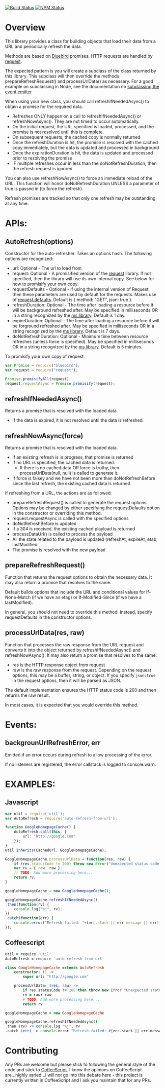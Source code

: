 [![Build Status](https://travis-ci.org/UberEther/auto-refresh-from-url.svg?branch=master)](https://travis-ci.org/UberEther/auto-refresh-from-url)
[![NPM Status](https://badge.fury.io/js/auto-refresh-from-url.svg)](http://badge.fury.io/js/auto-refresh-from-url)

# Overview

This library provides a class for building objects that load their data from a URL and periodically refresh the data.

Methods are based on [Bluebird](https://github.com/petkaantonov/bluebird) promises.  HTTP requests are handled by [request](https://github.com/request/request).

The expected pattern is you will create a subclass of the class returned by this library.  This subclass will then override the methods prepareRefreshRequest() and processUrlData() as necessary.  For a good example on subclassing in Node, see the documentation on [subclassing the event emitter](https://nodejs.org/api/events.html#events_inheriting_from_eventemitter)

When using your new class, you should call refreshIfNeededAsync() to obtain a promise for the required data.
- Refreshes ONLY happen on a call to refreshIfNeededAsync() or refreshNowAsync().  They are not timed to occur automatically.
- On the initial request, the URL specified is loaded, processed, and the promise is not resolved until this is complete.
- On subsequent requests, the cached copy is normally returned
- Once the refreshDuration is hit, the promise is resolved with the cached copy immediately, but the data is updated and processed in background
- Once the expirationDuration is hit, the data is updated and processed prior to resolving the promise
- IF multiple refreshes occur in less than the doNotRefreshDuration, then the refresh request is ignored

You can also use refreshNowAsync() to force an immediate reload of the URL.  This function will honor doNotRefreshDuration UNLESS a parameter of true is passed in (to force the refresh).

Refresh promises are tracked so that only one refresh may be outstanding at any time.

# APIs:

## AutoRefresh(options)

Constructor for the auto-refresher.  Takes an options hash.  The following options are recognized:
- url: Optional - The url to load from
- request: Optional - A promisified version of the [request](https://github.com/request/request) library.  If not specified, then the library will use its own internal copy.  See below for how to promisify your own copy.
- requestDefaults - Optional - if using the internal version of Request, then these parameters are used by default for the requests.  Makes use of [request.defaults](https://github.com/request/request#requestdefaultsoptions).  Default is { method: "GET", json: true }.
- refreshDuration: Optional - The time after loading a resource before it will be background refreshed after.  May be specified in milliseconds OR in a string recognized by the [ms library](https://github.com/rauchg/ms.js).  Default is 1 day.
- expireDuration: Optional - The time after loading a resource before it will be forground refreshed after.  May be specified in milliseconds OR in a string recognized by the [ms library](https://github.com/rauchg/ms.js).  Default is 7 days.
- doNotRefreshDuration: Optional - Minimum time between resource refreshes (unless force is specified).  May be specified in milliseconds OR in a string recognized by the [ms library](https://github.com/rauchg/ms.js).  Default is 5 minutes.

To promisify your own copy of request: 
```js
var Promise = require("bluebird");
var request = require("request");

Promise.promisifyAll(request); 
request.requestAsync = Promise.promisify(request);
```

## refreshIfNeededAsync()
Returns a promise that is resolved with the loaded data.
- If the data is expired, it is not resolved until the data is refreshed.

## refreshNowAsync(force)
Returns a promise that is resolved with the loaded data.
- If an existing refresh is in progress, that promise is returned
- If no URL is specified, the cached data is returned.
	- If there is no cached data OR force is truthy, then processUrlData(null, null) is called to generate it.
- If force is falsey and we have not been more than doNotRefreshBefore since the last refresh, the existing cached data is returned.

If refreshing from a URL, the actions are as followed:
- prepareRefreshRequest() is called to generate the request options.  Options may be changed by either specifying the requestDefaults option in the constructor or overriding this method.
- request.requestAsync is called with the specified options
- doNotRefreshBefore is updated
- If a 304 is received, the existing cached playload is returned
- processDataUrl() is called to process the payload
- All the state related to the payload is updated (refreshAt, expireAt, etab, lastModified
- The promise is resolved with the new payload

## prepareRefreshRequest()
Function that returns the request options to obtain the necessary data.  It may also return a promise that resolves to the same.

Default builds options that include the URL and conditional values for If-None-Match (if we have an etag) or If-Modified-Since (if we have a lastModified).

In general, you should not need to override this method.  Instead, specify requestDefaults in the constructor options.

## processUrlData(res, raw)
Function that processes the raw response from the URL request and converts it into the object returned by refreshIfNeededAsync() and refreshNowAsync().  It may also return a promise that resolves to the same.
- res is the HTTP response object from request
- raw is the raw response from the request.  Depending on the request options, this may be a buffer, string, or object.  If you specify ```json:true``` in the request options, then it will be parsed as JSON.

The default implementation ensures the HTTP status code is 200 and then returns the raw result.

In most cases, it is expected that you would override this method.

# Events:

## backgrounUrlRefreshError, err
Emitted if an error occurs during refresh to allow processing of the error.

If no listeners are registered, the error callstack is logged to console.warn.

# EXAMPLES:

## Javascript
```js
var util = require('util');
var AutoRefresh = require('auto-refresh-from-url');

function GoogleHomepageCache() {
	AutoRefresh.call(this, {
		url: "http://google.com"
	});
}
util.inherits(CachedUrl, GoogleHomepageCache);

GoogleHomepageCache.processUrlData = function(res, raw) {
	if (res.statusCode != 200) throw new Error("Unexpected status code: "+res.statusCode);
	var rv = { raw: raw };
	// TODO: Add more processing here...
	return rv;
}

googleHomepageCache = new GoogleHomepageCache();

googleHomepageCache.refreshIfNeededAsync()
.then(function(rv) {
	console.log("%j", rv);
})
.catch(function(err) {
	console.error("Refresh failed: "+(err.stack || err.message || err));
});
```

## Coffeescript
```coffeescript
util = require 'util'
AutoRefresh = require 'auto-refresh-from-url'

class GoogleHomepageCache extends AutoRefresh
	constructor: () ->
		super url: "http://google.com"

	processUrlData: (res, raw) ->
		if res.statusCode != 200 then throw new Error "Unexpected status code: #{res.statusCode}"
		rv = raw: raw
		# TODO: Add more processing here...
		return rv

googleHomepageCache = new GoogleHomepageCache

googleHomepageCache.refreshIfNeededAsync()
.then (rv) -> console.log "%j", rv
.catch (err) -> console.error "Refresh failed: #{err.stack || err.message || err}"
```

# Contributing

Any PRs are welcome but please stick to following the general style of the code and stick to [CoffeeScript](http://coffeescript.org/).  I know the opinions on CoffeeScript are...highly varied...I will not go into this debate here - this project is currently written in CoffeeScript and I ask you maintain that for any PRs.
